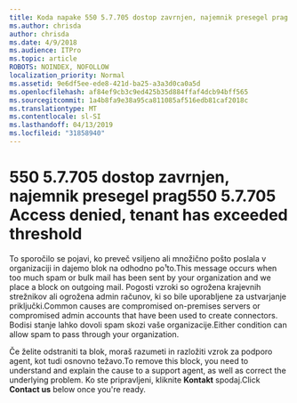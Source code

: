```yaml
---
title: Koda napake 550 5.7.705 dostop zavrnjen, najemnik presegel prag
ms.author: chrisda
author: chrisda
ms.date: 4/9/2018
ms.audience: ITPro
ms.topic: article
ROBOTS: NOINDEX, NOFOLLOW
localization_priority: Normal
ms.assetid: 9e6df5ee-ede8-421d-ba25-a3a3d0ca0a5d
ms.openlocfilehash: af84ef9cb3c9ed425b35d884ffaf4dcb94bff565
ms.sourcegitcommit: 1a4b8fa9e38a95ca811085af516edb81caf2018c
ms.translationtype: MT
ms.contentlocale: sl-SI
ms.lasthandoff: 04/13/2019
ms.locfileid: "31858940"
---
```

# <a name="550-57705-access-denied-tenant-has-exceeded-threshold"></a><span data-ttu-id="1cce9-102">550 5.7.705 dostop zavrnjen, najemnik presegel prag</span><span class="sxs-lookup"><span data-stu-id="1cce9-102">550 5.7.705 Access denied, tenant has exceeded threshold</span></span>

<span data-ttu-id="1cce9-103">To sporočilo se pojavi, ko preveč vsiljeno ali množično pošto poslala v organizaciji in dajemo blok na odhodno po¹to.</span><span class="sxs-lookup"><span data-stu-id="1cce9-103">This message occurs when too much spam or bulk mail has been sent by your organization and we place a block on outgoing mail.</span></span>
<span data-ttu-id="1cce9-104">Pogosti vzroki so ogrožena krajevnih strežnikov ali ogrožena admin računov, ki so bile uporabljene za ustvarjanje priključki.</span><span class="sxs-lookup"><span data-stu-id="1cce9-104">Common causes are compromised on-premises servers or compromised admin accounts that have been used to create connectors.</span></span> <span data-ttu-id="1cce9-105">Bodisi stanje lahko dovoli spam skozi vaše organizacije.</span><span class="sxs-lookup"><span data-stu-id="1cce9-105">Either condition can allow spam to pass through your organization.</span></span>

<span data-ttu-id="1cce9-106">Če želite odstraniti ta blok, moraš razumeti in razložiti vzrok za podporo agent, kot tudi osnovno težavo.</span><span class="sxs-lookup"><span data-stu-id="1cce9-106">To remove this block, you need to understand and explain the cause to a support agent, as well as correct the underlying problem.</span></span>
<span data-ttu-id="1cce9-107">Ko ste pripravljeni, kliknite **Kontakt** spodaj.</span><span class="sxs-lookup"><span data-stu-id="1cce9-107">Click **Contact us** below once you're ready.</span></span>
